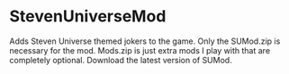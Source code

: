 # StevenUniverseMod
Adds Steven Universe themed jokers to the game.
Only the SUMod.zip is necessary for the mod. Mods.zip is just extra mods I play with that are completely optional.
Download the latest version of SUMod.
